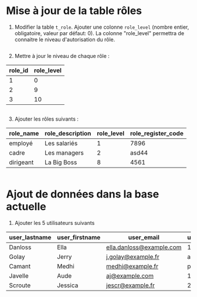 # Mise à jour de la table rôles

1. Modifier la table `t_role`. Ajouter une colonne `role_level` (nombre entier, obligatoire, valeur par défaut: 0). La colonne "role_level" permettra de connaitre le niveau d'autorisation du rôle.

```sql

```

2. Mettre à jour le niveau de chaque rôle : 

| role_id | role_level |
| --- | --- |
| 1 | 0 |
| 2 | 9 |
| 3 | 10 |

```sql

```


3. Ajouter les rôles suivants : 

| role_name | role_description | role_level | role_register_code
| --- | --- | --- | --- |
| employé | Les salariés | 1 | 7896 | 
| cadre | Les managers | 2 | asd44 |
| dirigeant | La Big Boss | 8 | 4561 |

```sql

```

# Ajout de données dans la base actuelle

1. Ajouter les 5 utilisateurs suivants 

| user_lastname | user_firstname | user_email | user_password | role_name |  
| --- | --- | --- | --- | --- | 
| Danloss | Ella | ella.danloss@example.com | 12345 | employé |  
| Golay | Jerry | j.golay@example.fr | azerty | employé |  
| Camant | Medhi | medhi@example.fr | password | cadre |  
| Javelle | Aude | aj@example.com | 121180 | employé |  
| Scroute | Jessica | jescr@example.fr | 231297 | dirigeant |  


```sql

```
